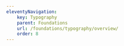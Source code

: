 ```yaml
---
eleventyNavigation:
    key: Typography
    parent: Foundations
    url: /foundations/typography/overview/
    order: 8
---
```

